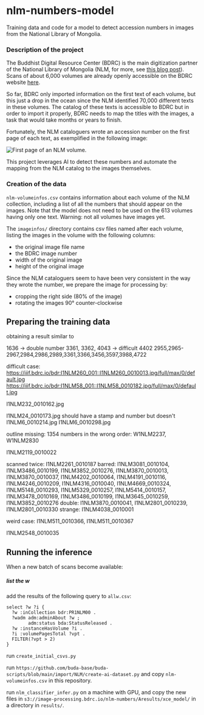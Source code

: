 # nlm-numbers-model

Training data and code for a model to detect accession numbers in images from the National Library of Mongolia.

### Description of the project

The Buddhist Digital Resource Center (BDRC) is the main digitization partner of the National Library of Mongolia (NLM, for more, see [this blog post](https://www.bdrc.io/blog/2020/12/17/tibetan-treasures-from-the-national-library-of-mongolia/)). Scans of about 6,000 volumes are already openly accessible on the BDRC website [here](https://library.bdrc.io/show/bdr:PR1NLM00).

So far, BDRC only imported information on the first text of each volume, but this just a drop in the ocean since the NLM identified 70,000 different texts in these volumes. The catalog of these texts is accessible to BDRC but in order to import it properly, BDRC needs to map the titles with the images, a task that would take months or years to finish.

Fortunately, the NLM cataloguers wrote an accession number on the first page of each text, as exemplified in the following image:

![First page of an NLM volume](https://iiif.bdrc.io/bdr:I1NLM2739_001::I1NLM2739_0010001.jpg/full/max/0/default.jpg).

This project leverages AI to detect these numbers and automate the mapping from the NLM catalog to the images themselves.

### Creation of the data

`nlm-volumeinfos.csv` contains information about each volume of the NLM collection, including a list of all the numbers that should appear on the images. Note that the model does not need to be used on the 613 volumes having only one text. Warning: not all volumes have images yet.

The `imageinfos/` directory contains csv files named after each volume, listing the images in the volume with the following columns:
- the original image file name
- the BDRC image number
- width of the original image
- height of the original image

Since the NLM cataloguers seem to have been very consistent in the way they wrote the number, we prepare the image for processing by:
- cropping the right side (80% of the image)
- rotating the images 90° counter-clockwise

## Preparing the training data

obtaining a result similar to

1636 -> double number
3361, 3362, 4043 -> difficult
4402
2955,2965-2967,2984,2986,2989,3361,3366,3456,3597,3988,4722

difficult case: https://iiif.bdrc.io/bdr:I1NLM260_001::I1NLM260_0010013.jpg/full/max/0/default.jpg
https://iiif.bdrc.io/bdr:I1NLM58_001::I1NLM58_0010182.jpg/full/max/0/default.jpg

I1NLM232_0010162.jpg

I1NLM24_0010173.jpg should have a stamp and number but doesn't
I1NLM6_0010214.jpg
I1NLM6_0010298.jpg

outline missing: 1354
numbers in the wrong order: W1NLM2237, W1NLM2830

I1NLM2119_0010022

scanned twice: I1NLM2261_0010187
barred: I1NLM3081_0010104, I1NLM3486_0010199, I1NLM3852_0010276, I1NLM3870_0010013, I1NLM3870_0010037, I1NLM4202_0010064, I1NLM4191_0010116, I1NLM4246_0010209, I1NLM4316_0010040, I1NLM4669_0010324, I1NLM5148_0010293, I1NLM5329_0010257, I1NLM5414_0010157, I1NLM3478_0010169, I1NLM3486_0010199, I1NLM3645_0010259, I1NLM3852_0010276
double: I1NLM3870_0010041, I1NLM2801_0010239, I1NLM2801_0010330
strange: I1NLM4038_0010001

weird case: I1NLM511_0010366, I1NLM511_0010367

I1NLM2548_0010035

## Running the inference

When a new batch of scans become available:

##### list the w

add the results of the following query to `allw.csv`:

```sparql
select ?w ?i {
  ?w :inCollection bdr:PR1NLM00 .
  ?wadm adm:adminAbout ?w ;
        adm:status bda:StatusReleased .
  ?w :instanceHasVolume ?i .
  ?i :volumePagesTotal ?vpt .
  FILTER(?vpt > 2)
}
```

run `create_initial_csvs.py`

run `https://github.com/buda-base/buda-scripts/blob/main/import/NLM/create-ai-dataset.py` and copy `nlm-volumeinfos.csv` in this repository.

run `nlm_classifier_infer.py` on a machine with GPU, and copy the new files in `s3://image-processing.bdrc.io/nlm-numbers/Aresults/xce_model/` in a directory in `results/`.